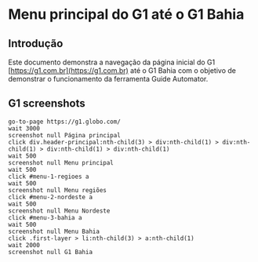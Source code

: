 # Menu principal do G1 até o G1 Bahia

## Introdução

  Este documento demonstra a navegação da página inicial do G1 [https://g1.com.br](https://g1.com.br) até o G1 Bahia com o objetivo de demonstrar o funcionamento da ferramenta Guide Automator.

## G1 screenshots

```
go-to-page https://g1.globo.com/
wait 3000
screenshot null Página principal
click div.header-principal:nth-child(3) > div:nth-child(1) > div:nth-child(1) > div:nth-child(1) > div:nth-child(1)
wait 500
screenshot null Menu principal
wait 500
click #menu-1-regioes a
wait 500
screenshot null Menu regiões
click #menu-2-nordeste a
wait 500
screenshot null Menu Nordeste
click #menu-3-bahia a
wait 500
screenshot null Menu Bahia
click .first-layer > li:nth-child(3) > a:nth-child(1)
wait 2000
screenshot null G1 Bahia
```

